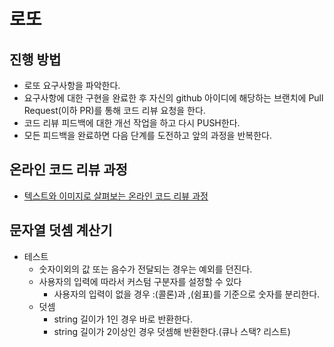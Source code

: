 # 로또
## 진행 방법
* 로또 요구사항을 파악한다.
* 요구사항에 대한 구현을 완료한 후 자신의 github 아이디에 해당하는 브랜치에 Pull Request(이하 PR)를 통해 코드 리뷰 요청을 한다.
* 코드 리뷰 피드백에 대한 개선 작업을 하고 다시 PUSH한다.
* 모든 피드백을 완료하면 다음 단계를 도전하고 앞의 과정을 반복한다.

## 온라인 코드 리뷰 과정
* [텍스트와 이미지로 살펴보는 온라인 코드 리뷰 과정](https://github.com/next-step/nextstep-docs/tree/master/codereview)

## 문자열 덧셈 계산기
- 테스트
  - 숫자이외의 값 또는 음수가 전달되는 경우는 예외를 던진다.
  - 사용자의 입력에 따라서 커스텀 구분자를 설정할 수 있다
    - 사용자의 입력이 없을 경우 :(콜론)과 ,(쉼표)를 기준으로 숫자를 분리한다.
  - 덧셈
    - string 길이가 1인 경우 바로 반환한다.
    - string 길이가 2이상인 경우 덧셈해 반환한다.(큐나 스택? 리스트)